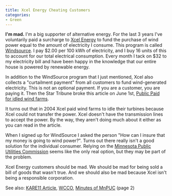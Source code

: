 ```yaml
---
title: Xcel Energy Cheating Customers
categories:
- Green
---
```


**I'm mad.**
I'm a big supporter of alternative energy. For the last 3 years I've voluntarily paid a surcharge to [Xcel Energy](http://www.xcelenergy.com/) to fund the purchase of wind power equal to the amount of electricity I consume. This program is called [Windsource](http://www.xcelenergy.com/XLWEB/CDA/0,3080,1-1-2_735_3857-3320-5_406_657-0,00.html). I pay $2.00 per 100 kWh of electricity, and I buy 16 units of this to account for our total electrical consumption. Every month I tack on $32 to my electricity bill and have been happy in the knowledge that our entire house is powered by renewable energy.

In addition to the WindSource program that I just mentioned, Xcel also collects a "curtailment payment" from all customers to fund wind-generated electricity. This is not an optional payment. If you are a customer, you are paying it. Then the Star Tribune broke this article on June 1st, [Public Paid for idled wind farms](http://www.startribune.com/462/story/468717.html).

It turns out that in 2004 Xcel paid wind farms to idle their turbines because Xcel could not transfer the power. Xcel doesn't have the transmission lines to accept the power. By the way, they aren't doing much about it either as you can read in the article.

When I signed up for WindSource I asked the person "How can I insure that my money is going to wind power?". Turns out there really isn't a good solution for the individual consumer. Relying on the [Minnesota Public Utilities Commission](http://www.puc.state.mn.us/) seems like the only real option, but they may be part of the problem.

Xcel Energy customers should be mad. We should be mad for being sold a bill of goods that wasn't true. And we should also be mad because Xcel isn't being a responsible corporation.

See also: [KARE11 Article](http://www.kare11.com/money/business_article.aspx?storyid=126253), [WCCO](http://www.wccoradio.com/topic/ap_news.php?story=AP/APTV/State/MN/n/MN--WindFarmPayments-mn), [Minutes of MnPUC](http://www.puc.state.mn.us/docs/minutes/minutes06/06-03-23.pdf%20) (page 2)
